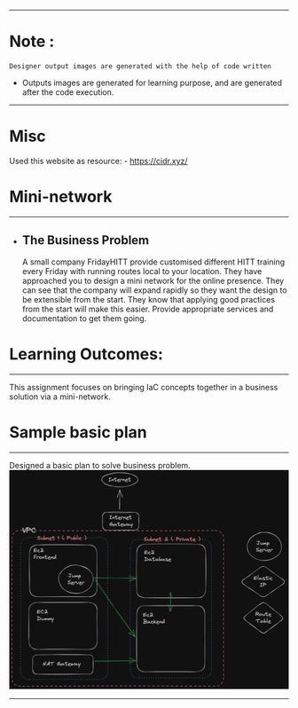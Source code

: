 
  ---
  # Note :
    Designer output images are generated with the help of code written
  - Outputs images are generated for learning purpose, and are generated after the code execution.
  ---

# Misc
  Used this website as resource:
    - https://cidr.xyz/

# Mini-network
  ---
  - The Business Problem
    ---
    A small company FridayHITT provide customised different HITT training every Friday with running routes local to your location. They have approached you to design a mini network for the online presence. They can see that the company will expand rapidly so they want the design to be extensible from the start. They know that applying good practices from the start will make this easier. Provide appropriate services and documentation to get them going.

# Learning Outcomes:
  ---
  This assignment focuses on bringing IaC concepts together in a business solution via a mini-network.



# Sample basic plan
  ---
  Designed a basic plan to solve business problem. 
  ![Local Image](Assets/plan-overview.png)

  ---

